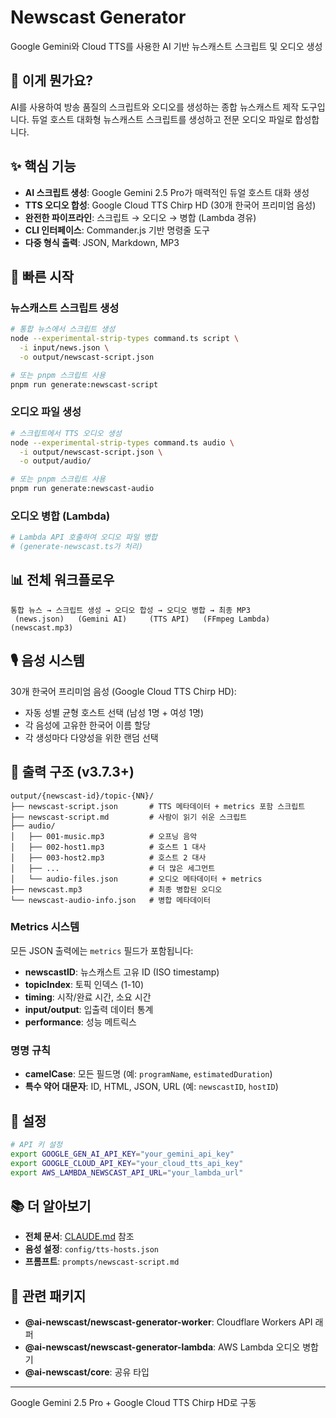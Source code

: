 # Newscast Generator

Google Gemini와 Cloud TTS를 사용한 AI 기반 뉴스캐스트 스크립트 및 오디오 생성

## 🌟 이게 뭔가요?

AI를 사용하여 방송 품질의 스크립트와 오디오를 생성하는 종합 뉴스캐스트 제작 도구입니다. 듀얼 호스트 대화형 뉴스캐스트 스크립트를 생성하고 전문 오디오 파일로 합성합니다.

## ✨ 핵심 기능

- **AI 스크립트 생성**: Google Gemini 2.5 Pro가 매력적인 듀얼 호스트 대화 생성
- **TTS 오디오 합성**: Google Cloud TTS Chirp HD (30개 한국어 프리미엄 음성)
- **완전한 파이프라인**: 스크립트 → 오디오 → 병합 (Lambda 경유)
- **CLI 인터페이스**: Commander.js 기반 명령줄 도구
- **다중 형식 출력**: JSON, Markdown, MP3

## 🚀 빠른 시작

### 뉴스캐스트 스크립트 생성

```bash
# 통합 뉴스에서 스크립트 생성
node --experimental-strip-types command.ts script \
  -i input/news.json \
  -o output/newscast-script.json

# 또는 pnpm 스크립트 사용
pnpm run generate:newscast-script
```

### 오디오 파일 생성

```bash
# 스크립트에서 TTS 오디오 생성
node --experimental-strip-types command.ts audio \
  -i output/newscast-script.json \
  -o output/audio/

# 또는 pnpm 스크립트 사용
pnpm run generate:newscast-audio
```

### 오디오 병합 (Lambda)

```bash
# Lambda API 호출하여 오디오 파일 병합
# (generate-newscast.ts가 처리)
```

## 📊 전체 워크플로우

```
통합 뉴스 → 스크립트 생성 → 오디오 합성 → 오디오 병합 → 최종 MP3
 (news.json)   (Gemini AI)     (TTS API)   (FFmpeg Lambda)  (newscast.mp3)
```

## 🎙️ 음성 시스템

30개 한국어 프리미엄 음성 (Google Cloud TTS Chirp HD):
- 자동 성별 균형 호스트 선택 (남성 1명 + 여성 1명)
- 각 음성에 고유한 한국어 이름 할당
- 각 생성마다 다양성을 위한 랜덤 선택

## 🎯 출력 구조 (v3.7.3+)

```
output/{newscast-id}/topic-{NN}/
├── newscast-script.json       # TTS 메타데이터 + metrics 포함 스크립트
├── newscast-script.md         # 사람이 읽기 쉬운 스크립트
├── audio/
│   ├── 001-music.mp3          # 오프닝 음악
│   ├── 002-host1.mp3          # 호스트 1 대사
│   ├── 003-host2.mp3          # 호스트 2 대사
│   ├── ...                    # 더 많은 세그먼트
│   └── audio-files.json       # 오디오 메타데이터 + metrics
├── newscast.mp3               # 최종 병합된 오디오
└── newscast-audio-info.json   # 병합 메타데이터
```

### Metrics 시스템
모든 JSON 출력에는 `metrics` 필드가 포함됩니다:
- **newscastID**: 뉴스캐스트 고유 ID (ISO timestamp)
- **topicIndex**: 토픽 인덱스 (1-10)
- **timing**: 시작/완료 시간, 소요 시간
- **input/output**: 입출력 데이터 통계
- **performance**: 성능 메트릭스

### 명명 규칙
- **camelCase**: 모든 필드명 (예: `programName`, `estimatedDuration`)
- **특수 약어 대문자**: ID, HTML, JSON, URL (예: `newscastID`, `hostID`)

## 🔧 설정

```bash
# API 키 설정
export GOOGLE_GEN_AI_API_KEY="your_gemini_api_key"
export GOOGLE_CLOUD_API_KEY="your_cloud_tts_api_key"
export AWS_LAMBDA_NEWSCAST_API_URL="your_lambda_url"
```

## 📚 더 알아보기

- **전체 문서**: [CLAUDE.md](./CLAUDE.md) 참조
- **음성 설정**: `config/tts-hosts.json`
- **프롬프트**: `prompts/newscast-script.md`

## 🔗 관련 패키지

- **@ai-newscast/newscast-generator-worker**: Cloudflare Workers API 래퍼
- **@ai-newscast/newscast-generator-lambda**: AWS Lambda 오디오 병합기
- **@ai-newscast/core**: 공유 타입

---

Google Gemini 2.5 Pro + Google Cloud TTS Chirp HD로 구동
